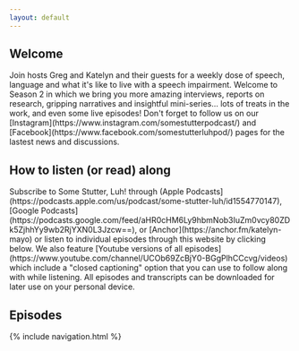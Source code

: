 ```yaml
---
layout: default
---
```

<h2>Welcome</h2>
Join hosts Greg and Katelyn and their guests for a weekly dose of speech, language and what it's like to live with a speech impairment. Welcome to Season 2 in which we bring you more amazing interviews, reports on research, gripping narratives and insightful mini-series... lots of treats in the work, and even some live episodes! Don't forget to follow us on our [Instagram](https://www.instagram.com/somestutterpodcast/) and [Facebook](https://www.facebook.com/somestutterluhpod/) pages for the lastest news and discussions.
<h2>How to listen (or read) along</h2>
Subscribe to Some Stutter, Luh! through (Apple Podcasts](https://podcasts.apple.com/us/podcast/some-stutter-luh/id1554770147), [Google Podcasts](https://podcasts.google.com/feed/aHR0cHM6Ly9hbmNob3IuZm0vcy80ZDk5ZjhhYy9wb2RjYXN0L3Jzcw==), or [Anchor](https://anchor.fm/katelyn-mayo) or listen to individual episodes through this website by clicking below. We also feature [Youtube versions of all episodes](https://www.youtube.com/channel/UCOb69ZcBjY0-BGgPlhCCcvg/videos) which include a "closed captioning" option that you can use to follow along with while listening. All episodes and transcripts can be downloaded for later use on your personal device.
<h2>Episodes</h2>

{% include navigation.html %}
